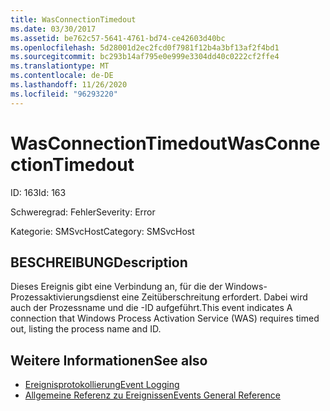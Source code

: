 ```yaml
---
title: WasConnectionTimedout
ms.date: 03/30/2017
ms.assetid: be762c57-5641-4761-bd74-ce42603d40bc
ms.openlocfilehash: 5d28001d2ec2fcd0f7981f12b4a3bf13af2f4bd1
ms.sourcegitcommit: bc293b14af795e0e999e3304dd40c0222cf2ffe4
ms.translationtype: MT
ms.contentlocale: de-DE
ms.lasthandoff: 11/26/2020
ms.locfileid: "96293220"
---
```

# <a name="wasconnectiontimedout"></a><span data-ttu-id="6772d-102">WasConnectionTimedout</span><span class="sxs-lookup"><span data-stu-id="6772d-102">WasConnectionTimedout</span></span>

<span data-ttu-id="6772d-103">ID: 163</span><span class="sxs-lookup"><span data-stu-id="6772d-103">Id: 163</span></span>  
  
 <span data-ttu-id="6772d-104">Schweregrad: Fehler</span><span class="sxs-lookup"><span data-stu-id="6772d-104">Severity: Error</span></span>  
  
 <span data-ttu-id="6772d-105">Kategorie: SMSvcHost</span><span class="sxs-lookup"><span data-stu-id="6772d-105">Category: SMSvcHost</span></span>  
  
## <a name="description"></a><span data-ttu-id="6772d-106">BESCHREIBUNG</span><span class="sxs-lookup"><span data-stu-id="6772d-106">Description</span></span>  

 <span data-ttu-id="6772d-107">Dieses Ereignis gibt eine Verbindung an, für die der Windows-Prozessaktivierungsdienst eine Zeitüberschreitung erfordert. Dabei wird auch der Prozessname und die -ID aufgeführt.</span><span class="sxs-lookup"><span data-stu-id="6772d-107">This event indicates A connection that Windows Process Activation Service (WAS) requires timed out, listing the process name and ID.</span></span>  
  
## <a name="see-also"></a><span data-ttu-id="6772d-108">Weitere Informationen</span><span class="sxs-lookup"><span data-stu-id="6772d-108">See also</span></span>

- [<span data-ttu-id="6772d-109">Ereignisprotokollierung</span><span class="sxs-lookup"><span data-stu-id="6772d-109">Event Logging</span></span>](index.md)
- [<span data-ttu-id="6772d-110">Allgemeine Referenz zu Ereignissen</span><span class="sxs-lookup"><span data-stu-id="6772d-110">Events General Reference</span></span>](events-general-reference.md)
